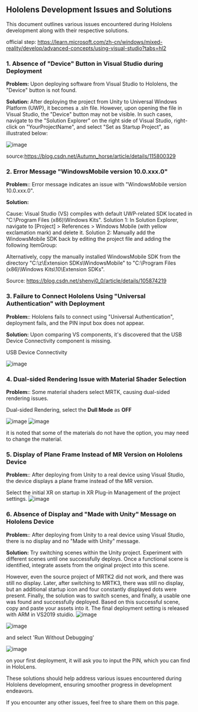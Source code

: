 ## Hololens Development Issues and Solutions

This document outlines various issues encountered during Hololens development along with their respective solutions.

official step: https://learn.microsoft.com/zh-cn/windows/mixed-reality/develop/advanced-concepts/using-visual-studio?tabs=hl2

### 1. Absence of "Device" Button in Visual Studio during Deployment

**Problem:** Upon deploying software from Visual Studio to Hololens, the "Device" button is not found.

**Solution:** After deploying the project from Unity to Universal Windows Platform (UWP), it becomes a .sln file. However, upon opening the file in Visual Studio, the "Device" button may not be visible. In such cases, navigate to the "Solution Explorer" on the right side of Visual Studio, right-click on "YourProjectName", and select "Set as Startup Project", as illustrated below:

 ![image](https://github.com/yuanzero/Hololens_dev_issue/assets/26519097/0531de47-9402-433e-a74d-43d1d4fce86d)
 
source:https://blog.csdn.net/Autumn_horse/article/details/115800329

### 2. Error Message "WindowsMobile version 10.0.xxx.0"
**Problem:**: Error message indicates an issue with "WindowsMobile version 10.0.xxx.0".

**Solution:** 

Cause: Visual Studio (VS) compiles with default UWP-related SDK located in "C:\Program Files (x86)\Windows Kits".
Solution 1: In Solution Explorer, navigate to [Project] > References > Windows Mobile (with yellow exclamation mark) and delete it.
Solution 2: Manually add the WindowsMobile SDK back by editing the project file and adding the following ItemGroup:


<ItemGroup>
    <SDKReference Include="WindowsMobile, Version=10.0.18362.0"/>
</ItemGroup>
     
Alternatively, copy the manually installed WindowsMobile SDK from the directory "C:\z\Extension SDKs\WindowsMobile" to "C:\Program Files (x86)\Windows Kits\10\Extension SDKs". 

Source: https://blog.csdn.net/shenyi0_0/article/details/105874219

### 3. Failure to Connect Hololens Using "Universal Authentication" with Deployment
**Problem:**: Hololens fails to connect using "Universal Authentication", deployment fails, and the PIN input box does not appear.

**Solution:**  Upon comparing VS components, it's discovered that the USB Device Connectivity component is missing.

USB Device Connectivity


![image](https://github.com/yuanzero/Hololens_dev_issue/assets/26519097/4a1a26da-a2e7-4147-bf47-493451843c8e)

### 4. Dual-sided Rendering Issue with Material Shader Selection
**Problem:**: Some material shaders select MRTK, causing dual-sided rendering issues.

Dual-sided Rendering, select the **Dull Mode** as **OFF**

![image](https://github.com/yuanzero/Hololens_dev_issue/assets/26519097/f2429aa7-40ed-40f3-ba91-0831f75dc4d0)
![image](https://github.com/yuanzero/Hololens_dev_issue/assets/26519097/eff043c8-064a-444e-8735-bd49a52c81ad)

it is noted that some of the materials do not have the option, you may need to change the material.

### 5. Display of Plane Frame Instead of MR Version on Hololens Device
**Problem:**: After deploying from Unity to a real device using Visual Studio, the device displays a plane frame instead of the MR version.

Select the initial XR on startup in XR Plug-in Management of the project settings.
![image](https://github.com/yuanzero/Hololens_dev_issue/assets/26519097/e92d2798-a796-42f3-a93d-f8aa584223dd)


### 6. Absence of Display and "Made with Unity" Message on Hololens Device
**Problem:**: After deploying from Unity to a real device using Visual Studio, there is no display and no "Made with Unity" message.

**Solution:**  Try switching scenes within the Unity project. Experiment with different scenes until one successfully deploys. Once a functional scene is identified, integrate assets from the original project into this scene.


However, even the source project of MRTK2 did not work, and there was still no display. Later, after switching to MRTK3, there was still no display, but an additional startup icon and four constantly displayed dots were present. Finally, the solution was to switch scenes, and finally, a usable one was found and successfully deployed. Based on this successful scene, copy and paste your assets into it. The final deployment setting is released with ARM in VS2019 stuidio.
![image](https://github.com/yuanzero/Hololens_dev_issue/assets/26519097/81d4350f-cf75-4927-b134-f768f5fc355c)

![image](https://github.com/yuanzero/Hololens_dev_issue/assets/26519097/f08a8033-e448-49fb-a714-fe7e8d5aab65)

and select 'Run Without Debugging'

![image](https://github.com/yuanzero/Hololens_dev_issue/assets/26519097/501287d4-dd59-469c-9c2d-72902eded02a)

on your first deployment, it will ask you to input the PIN, which you can find in HoloLens.

These solutions should help address various issues encountered during Hololens development, ensuring smoother progress in development endeavors. 

If you encounter any other issues, feel free to share them on this page.
